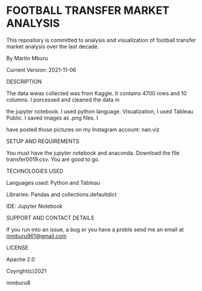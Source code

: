 # FOOTBALL TRANSFER MARKET ANALYSIS

This repository is committed to analysis and visualization of football transfer market analysis over the last decade.

By Martin Mburu

Current Version: 2021-11-06

DESCRIPTION

The data wwas collected was from Kaggle. It contains 4700 rows and 10 columns. I porcessed and cleaned the data in 

the jupyter notebook. I used python language. Visualization, I used Tableau Public. I saved images as .png files. I 

have posted those pictures on my Instagram account: nan.viz


SETUP AND REQUIREMENTS

You must have the jupyter notebook and anaconda. Download the file transfer0019.csv. You are good to go.


TECHNOLOGIES USED

Languages used: Python and Tableau

Libraries: Pandas and collections.defaultdict

IDE: Jupyter Notebook


SUPPORT AND CONTACT DETAILS

If you run into an issue, a bug or you have a proble send me an email at mmburu961@gmail.com


LICENSE

Apache 2.0

Coyright(c)2021

mmburu8

